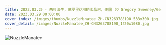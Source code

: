 ```yaml
---
title: 2023.03.29 - 两只海牛，佛罗里达州的水晶河，美国 (© Gregory Sweeney/Getty Images)
date: 2023.03.29 00:00:00
cover_index: /images/thumbs/NuzzleManatee_ZH-CN3263788190_533x300.jpg
cover_detail: /images/NuzzleManatee_ZH-CN3263788190_1920x1080.jpg
---
```


![NuzzleManatee](/images/NuzzleManatee_ZH-CN3263788190_1920x1080.jpg)
